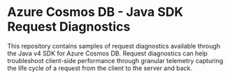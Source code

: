 # Azure Cosmos DB - Java SDK Request Diagnostics

This repository contains samples of request diagnostics available through the Java v4 SDK for Azure Cosmos DB. Request diagnostics can help troubleshoot client-side performance through granular telemetry capturing the life cycle of a request from the client to the server and back.
